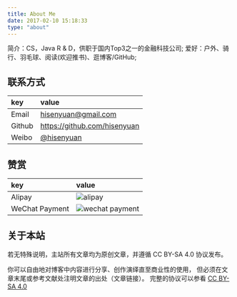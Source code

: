 ```yaml
---
title: About Me
date: 2017-02-10 15:18:33
type: "about"
---
```

简介：CS，Java R & D，供职于国内Top3之一的金融科技公司;
爱好：户外、骑行、羽毛球、阅读(欢迎推书)、逛博客/GitHub;

联系方式
---
| key | value |
|:-----|:-----|
| Email | hisenyuan@gmail.com |
| Github | https://github.com/hisenyuan |
| Weibo | [@hisenyuan](http://weibo.com/hisenyuan) |

赞赏
---
| key | value |
|:-----|:-----|
| Alipay| ![alipay](http://img.714.hk/alipay.jpeg)|
| WeChat Payment| ![wechat payment](http://img.714.hk/wechatpay.jpeg)|



关于本站
---
若无特殊说明，主站所有文章均为原创文章，并遵循 CC BY-SA 4.0 协议发布。

你可以自由地对博客中内容进行分享、创作演绎直至商业性的使用，
但必须在文章末尾或参考文献处注明文章的出处（文章链接）。
完整的协议可以参看 [CC BY-SA 4.0](https://creativecommons.org/licenses/by-nc-sa/4.0/deed.zh)
